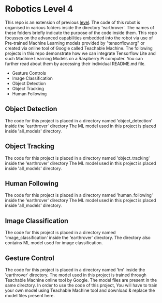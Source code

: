 # Robotics Level 4

This repo is an extension of previous [level](https://github.com/jiteshsaini/robotics-level-3). The code of this robot is organised in various folders inside the directory 'earthrover'. The names of these folders briefly indicate the purpose of the code inside them. This repo focusses on the advanced capabilities embedded into the robot via use of Pre-trained Machine Learning models provided by "tensorflow.org" or created via online tool of Google called Teachable Machine. The following projects in this repo demonstrate how we can integrate Tensorflow Lite and such Machine Learning Models on a Raspberry Pi computer. You can further read about them by accessing their individual README.md file.

- Gesture Controls
- Image Classification
- Object Detection 
- Object Tracking
- Human Following


## Object Detection

The code for this project is placed in a directory named 'object_detection' inside the 'earthrover' directory
The ML model used in this project is placed inside 'all_models' directory. 

## Object Tracking
The code for this project is placed in a directory named 'object_tracking' inside the 'earthrover' directory
The ML model used in this project is placed inside 'all_models' directory.  

## Human Following
The code for this project is placed in a directory named 'human_following' inside the 'earthrover' directory
The ML model used in this project is placed inside 'all_models' directory.  

## Image Classification

The code for this project is placed in a directory named 'image_classification' inside the 'earthrover' directory. The directory also contains ML model used for image classification.

## Gesture Control

The code for this project is placed in a directory named 'tm' inside the 'earthrover' directory. 
The model used in this project is trained through Teachable Machine online tool by Google. The model files are present in the same directory. In order to use the code of this project, You will have to train your own model using Teachable Machine tool and download & replace the model files present here.

